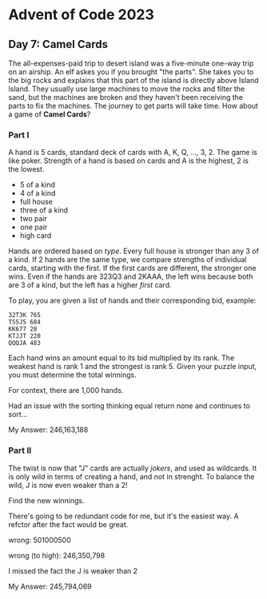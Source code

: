 # Advent of Code 2023

## Day 7: Camel Cards

The all-expenses-paid trip to desert island was a five-minute one-way trip on an airship. An elf askes you if you brought "the parts". She takes you to the big rocks and explains that this part of the island is directly above Island Island. They usually use large machines to move the rocks and filter the sand, but the machines are broken and they haven't been receiving the parts to fix the machines. The journey to get parts will take time. How about a game of **Camel Cards**?

### Part I

A hand is 5 cards, standard deck of cards with A, K, Q, ..., 3, 2. The game is like poker. Strength of a hand is based on cards and A is the highest, 2 is the lowest. 

+ 5 of a kind
+ 4 of a kind
+ full house
+ three of a kind
+ two pair
+ one pair
+ high card

Hands are ordered based on _type_. Every full house is stronger than any 3 of a kind. If 2 hands are the same type, we compare strengths of individual cards, starting with the first. If the first cards are different, the stronger one wins. Even if the hands are 323Q3 and 2KAAA, the left wins because both are 3 of a kind, but the left has a higher _first_ card. 

To play, you are given a list of hands and their corresponding bid, example: 

```
32T3K 765
T55J5 684
KK677 28
KTJJT 220
QQQJA 483
```

Each hand wins an amount equal to its bid multiplied by its rank. The weakest hand is rank 1 and the strongest is rank 5. Given your puzzle input, you must determine the total winnings.

For context, there are 1,000 hands. 

Had an issue with the sorting thinking equal return none and continues to sort...

My Answer: 246,163,188

### Part II

The twist is now that "J" cards are actually _jokers_, and used as wildcards. It is only wild in terms of creating a hand, and not in strenght. To balance the wild, J is now even weaker than a 2!

Find the new winnings.

There's going to be redundant code for me, but it's the easiest way. A refctor after the fact would be great. 

wrong: 501000500

wrong (to high): 246,350,798

I missed the fact the J is weaker than 2

My Answer: 245,794,069
